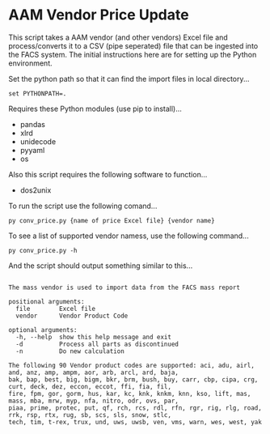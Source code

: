 # AAM Vendor Price Update
This script takes a AAM vendor (and other vendors) Excel file and process/converts it to a CSV (pipe seperated) file that can be ingested into the FACS system.  The initial instructions here are for setting up the Python environment.

Set the python path so that it can find the import files in local directory...

`set PYTHONPATH=.`
  
Requires these Python modules (use pip to install)...
- pandas
- xlrd
- unidecode
- pyyaml
- os

Also this script requires the following software to function...
- dos2unix

To run the script use the following comand...

`py conv_price.py {name of price Excel file} {vendor name}`

To see a list of supported vendor namess, use the following command...

`py conv_price.py -h`

And the script should output something similar to this...

```usage: conv_price.py [-h] [-d] [-n] file vendor

The mass vendor is used to import data from the FACS mass report

positional arguments:
  file        Excel file
  vendor      Vendor Product Code

optional arguments:
  -h, --help  show this help message and exit
  -d          Process all parts as discontinued
  -n          Do new calculation

The following 90 Vendor product codes are supported: aci, adu, airl, and, anz, amp, ampm, aor, arb, arcl, ard, baja,
bak, bap, best, big, bigm, bkr, brm, bush, buy, carr, cbp, cipa, crg, curt, deck, dez, eccon, eccot, ffi, fia, fil,
fire, fpm, gor, gorm, hus, kar, kc, knk, knkm, knn, kso, lift, mas, mass, mba, mrw, myp, nfa, nitro, odr, ovs, par,
piaa, prime, protec, put, qf, rch, rcs, rdl, rfn, rgr, rig, rlg, road, rrk, rsp, rtx, rug, sb, scs, sls, snow, stlc,
tech, tim, t-rex, trux, und, uws, uwsb, ven, vms, warn, wes, west, yak

